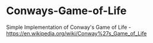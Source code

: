 # Conways-Game-of-Life
Simple Implementation of Conway's Game of Life - https://en.wikipedia.org/wiki/Conway%27s_Game_of_Life
